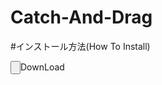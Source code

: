 # Catch-And-Drag

#インストール方法(How To Install)

  <input type="button" href="https://github.com/hoon6620/Catch-And-Drag/archive/refs/heads/main.zip">DownLoad</a></input>
  
